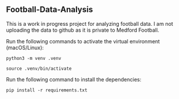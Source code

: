 ## Football-Data-Analysis

This is a work in progress project for analyzing football data.
I am not uploading the data to github as it is private to Medford Football.

Run the following commands to activate the virtual environment (macOS/Linux):
```
python3 -m venv .venv
```
```
source .venv/bin/activate
```

Run the following command to install the dependencies:
```
pip install -r requirements.txt
```

